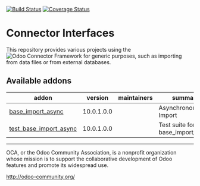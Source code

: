 [![Build Status](https://travis-ci.org/OCA/connector-interfaces.svg?branch=10.0)](https://travis-ci.org/OCA/connector-interfaces)
[![Coverage Status](https://coveralls.io/repos/OCA/connector-interfaces/badge.png?branch=10.0)](https://coveralls.io/r/OCA/connector-interfaces?branch=10.0)

# Connector Interfaces

This repository provides various projects using the ![Odoo Connector Framework](https://github.com/OCA/connector) for generic purposes, such as importing from data files or from external databases. 

[//]: # (addons)

Available addons
----------------
addon | version | maintainers | summary
--- | --- | --- | ---
[base_import_async](base_import_async/) | 10.0.1.0.0 |  | Asynchronous Import
[test_base_import_async](test_base_import_async/) | 10.0.1.0.0 |  | Test suite for base_import_async

[//]: # (end addons)

----

OCA, or the Odoo Community Association, is a nonprofit organization whose
mission is to support the collaborative development of Odoo features and
promote its widespread use.

http://odoo-community.org/
